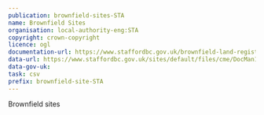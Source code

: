 ```yaml
---
publication: brownfield-sites-STA
name: Brownfield Sites
organisation: local-authority-eng:STA
copyright: crown-copyright
licence: ogl
documentation-url: https://www.staffordbc.gov.uk/brownfield-land-register
data-url: https://www.staffordbc.gov.uk/sites/default/files/cme/DocMan1/Planning%20Policy/Brownfield%20Land%20Register/Brownfield-Land-Register.csv
data-gov-uk: 
task: csv
prefix: brownfield-site-STA
---
```


Brownfield sites

